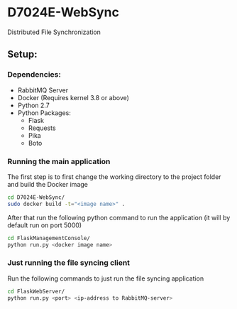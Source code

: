 D7024E-WebSync
==============

Distributed File Synchronization


## Setup:

### Dependencies:
  - RabbitMQ Server
  - Docker (Requires kernel 3.8 or above)
  - Python 2.7 
  - Python Packages:
    - Flask
    - Requests 
    - Pika
    - Boto
    
### Running the main application
The first step is to first change the working directory to the project folder and build the Docker image

```bash
cd D7024E-WebSync/
sudo docker build -t="<image name>" .
```
After that run the following python command to run the application (it will by default run on port 5000)

```bash
cd FlaskManagementConsole/
python run.py <docker image name>
```

### Just running the file syncing client
Run the following commands to just run the file syncing application

```bash
cd FlaskWebServer/
python run.py <port> <ip-address to RabbitMQ-server>
```
